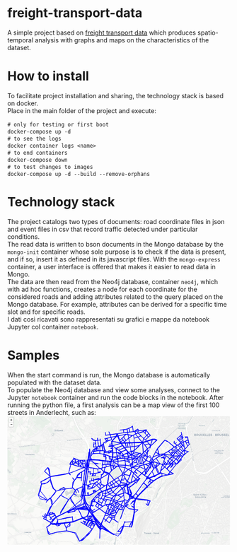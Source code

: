 # freight-transport-data
A simple project based on [freight transport data](https://www.kaggle.com/datasets/giobbu/belgium-obu) which produces spatio-temporal analysis with graphs and maps on the characteristics of the dataset. <br>

# How to install
To facilitate project installation and sharing, the technology stack is based on docker. <br>
Place in the main folder of the project and execute:
```
# only for testing or first boot
docker-compose up -d   
# to see the logs
docker container logs <name>    
# to end containers
docker-compose down
# to test changes to images
docker-compose up -d --build --remove-orphans
```

# Technology stack
The project catalogs two types of documents: road coordinate files in json and event files in csv that record traffic detected under particular conditions. <br>
The read data is written to bson documents in the Mongo database by the ```mongo-init``` container whose sole purpose is to check if the data is present, and if so, insert it as defined in its javascript files. With the ```mongo-express``` container, a user interface is offered that makes it easier to read data in Mongo.
<br>
The data are then read from the Neo4j database, container ```neo4j```, which with ad hoc functions, creates a node for each coordinate for the considered roads and adding attributes related to the query placed on the Mongo database. For example, attributes can be derived for a specific time slot and for specific roads.
<br>
I dati così ricavati sono rappresentati su grafici e mappe da notebook Jupyter col container ```notebook```.

# Samples
When the start command is run, the Mongo database is automatically populated with the dataset data.
<br>
To populate the Neo4j database and view some analyses, connect to the Jupyter ```notebook``` container and run the code blocks in the notebook. After running the python file, a first analysis can be a map view of the first 100 streets in Anderlecht, such as: ![Image](./samples/anderlecht-all_streets-6_coords.png)